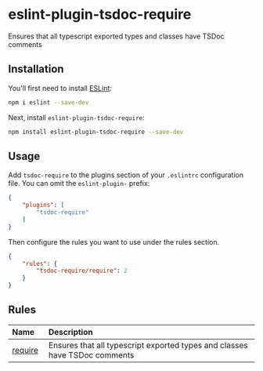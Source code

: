# eslint-plugin-tsdoc-require

Ensures that all typescript exported types and classes have TSDoc comments

## Installation

You'll first need to install [ESLint](https://eslint.org/):

```sh
npm i eslint --save-dev
```

Next, install `eslint-plugin-tsdoc-require`:

```sh
npm install eslint-plugin-tsdoc-require --save-dev
```

## Usage

Add `tsdoc-require` to the plugins section of your `.eslintrc` configuration file. You can omit the `eslint-plugin-` prefix:

```json
{
    "plugins": [
        "tsdoc-require"
    ]
}
```


Then configure the rules you want to use under the rules section.

```json
{
    "rules": {
        "tsdoc-require/require": 2
    }
}
```

## Rules

<!-- begin auto-generated rules list -->

| Name                             | Description                                                                |
| :------------------------------- | :------------------------------------------------------------------------- |
| [require](docs/rules/require.md) | Ensures that all typescript exported types and classes have TSDoc comments |

<!-- end auto-generated rules list -->


